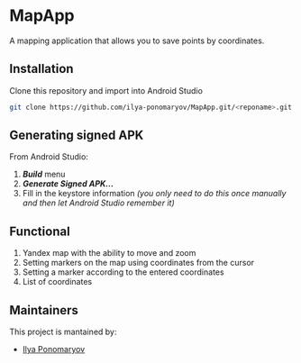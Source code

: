 # MapApp
A mapping application that allows you to save points by coordinates.
## Installation
Clone this repository and import into Android Studio
```bash
git clone https://github.com/ilya-ponomaryov/MapApp.git/<reponame>.git
```
## Generating signed APK
From Android Studio:
1. ***Build*** menu
2. ***Generate Signed APK...***
3. Fill in the keystore information *(you only need to do this once manually and then let Android Studio remember it)*
## Functional
1. Yandex map with the ability to move and zoom
2. Setting markers on the map using coordinates from the cursor
3. Setting a marker according to the entered coordinates
4. List of coordinates
## Maintainers
This project is mantained by:
* [Ilya Ponomaryov](https://github.com/ilya-ponomaryov)
